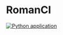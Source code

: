 # RomanCI
[![Python application](https://github.com/s18552/RomanCI/actions/workflows/python-app.yml/badge.svg)](https://github.com/s18552/RomanCI/actions/workflows/python-app.yml)
